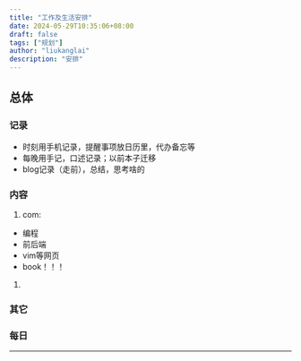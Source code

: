 ```yaml
---
title: "工作及生活安排"
date: 2024-05-29T10:35:06+08:00
draft: false
tags: ["规划"]
author: "liukanglai"
description: "安排"
---
```


## 总体

### 记录

- 时刻用手机记录，提醒事项放日历里，代办备忘等
- 每晚用手记，口述记录；以前本子迁移
- blog记录（走前），总结，思考啥的

### 内容

1. com:

- 编程
- 前后端
- vim等网页
- book！！！

1.

### 其它

### 每日

---
